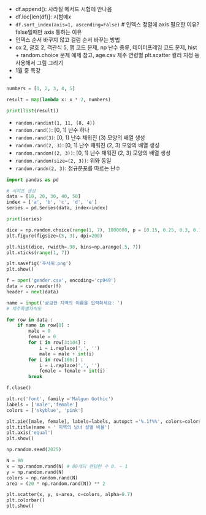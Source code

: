 - df.append(): 사라질 메서드 시험에 안나옴
- df.loc[len(df)]: 시험에x
- `df.sort_index(axis=1, ascending=False)` # 인덱스 정렬에 axis 필요한 이유? false일때만 axis 통하는 이유
- 인덱스 순서 바꾸지 않고 컬럼 순서 바꾸는 방법
- ox 2, 괄호 2, 객관식 5, 맵 코드 문제, np 난수 종류, 데이터프레임 코드 문제, hist + random.choice 문제 예제 참고, age.csv 제주 연령별 plt.scatter 컬러 지정 등 사용해서 그림 그리기
- 1월 중 특강
- 

```python
numbers = [1, 2, 3, 4, 5]

result = map(lambda x: x * 2, numbers)

print(list(result))
```

- `random.randint(1, 11, (8, 4))`
- `random.rand()`: [0, 1) 난수 하나
- `random.rand(3)`: [0, 1) 난수 채워진 (3) 모양의 배열 생성
- `random.rand(2, 3)`: [0, 1) 난수 채워진 (2, 3) 모양의 배열 생성
- `random.random((2, 3))`: [0, 1) 난수 채워진 (2, 3) 모양의 배열 생성
- `random.random(size=(2, 3))`: 위와 동일
- `random.randn(2, 3)`: 정규분포를 따르는 난수 


```python
import pandas as pd

# 시리즈 생성
data = [10, 20, 30, 40, 50]
index = ['a', 'b', 'c', 'd', 'e']
series = pd.Series(data, index=index)

print(series)
```

```python
dice = np.random.choice(range(1, 7), 1000000, p = [0.15, 0.25, 0.3, 0.1, 0.1, 0.1])
plt.figure(figsize=(5, 3), dpi=200)

plt.hist(dice, rwidth=.98, bins=np.arange(.5, 7))
plt.xticks(range(1, 7))

plt.savefig('주사위.png')
plt.show()
```

```python
f = open('gender.csv', encoding='cp949')
data = csv.reader(f)
header = next(data)

name = input('궁금한 지역의 이름을 입력하세요: ')
# 제주특별자치도

for row in data :
    if name in row[0] :
        male = 0
        female = 0
        for i in row[3:104] :
            i = i.replace(',', '')
            male = male + int(i)
        for i in row[106:] :
            i = i.replace(',', '')
            female = female + int(i)
        break

f.close()

plt.rc('font', family ='Malgun Gothic')
labels = ['male','female']
colors = ['skyblue', 'pink']

plt.pie([male, female], labels=labels, autopct ='%.1f%%', colors=colors, startangle =90)
plt.title(name + ' 지역의 남녀 성별 비율')
plt.axis('equal')
plt.show()
```


```python
np.random.seed(2025)

N = 80
x = np.random.rand(N) # 80개의 랜덤한 수 0. ~ 1
y = np.random.rand(N)
colors = np.random.rand(N)
area = (20 * np.random.rand(N)) ** 2

plt.scatter(x, y, s=area, c=colors, alpha=0.7)
plt.colorbar()
plt.show()
```
